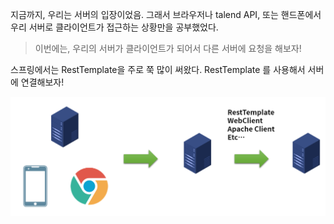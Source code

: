 지금까지, 우리는 서버의 입장이었음. 그래서 브라우저나 talend API, 또는 핸드폰에서 우리 서버로 클라이언트가 접근하는 상황만을 공부했었다.

> 이번에는, 우리의 서버가 클라이언트가 되어서 다른 서버에 요청을 해보자!

스프링에서는 RestTemplate을 주로 쭉 많이 써왔다. RestTemplate 를 사용해서 서버에 연결해보자!

![image-20220122121532915](https://raw.githubusercontent.com/yeonnex/image-server/main/img/image-20220122121532915.png)
